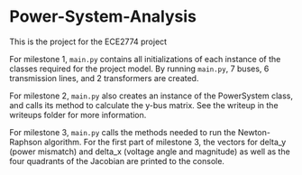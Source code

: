 # Power-System-Analysis
This is the project for the ECE2774 project

For milestone 1, ``main.py`` contains all initializations of each instance of the 
classes required for the project model. By running ``main.py``, 7 buses, 6 transmission lines,
and 2 transformers are created.

For milestone 2, ``main.py`` also creates an instance of the PowerSystem class, and calls
its method to calculate the y-bus matrix. See the writeup in the writeups folder
for more information.

For milestone 3, ``main.py`` calls the methods needed to run the Newton-Raphson algorithm.
For the first part of milestone 3, the vectors for delta_y (power mismatch) and delta_x
(voltage angle and magnitude) as well as the four quadrants of the Jacobian are printed to the console.